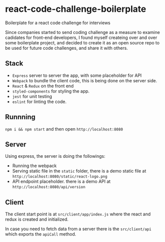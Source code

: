 # react-code-challenge-boilerplate
Boilerplate for a react code challenge for interviews

Since companies started to send coding challenge as a measure to examine cadidates for front-end developers, I found myself
createing over and over some boilerplate project, and decided to create it as an open source repo to be used for future
code challenges, and share it with others. 

## Stack
- `Express` server to server the app, with some placeholder for API 
- `Webpack` to bundle the client code, this is being done on the server side. 
- `React` & `Redux` on the front end 
- `styled-components` for styling the app. 
- `jest` for unit testing
- `eslint` for linting the code. 

## Runnning
`npm i && npm start` and then open `http://localhost:8080`

## Server
Using express, the server is doing the followings:
- Running the webpack 
- Serving static file in the `static` folder, there is a demo static file at `http://localhost:8080/static/react-logo.png`
- API endpoint placeholder. there is a demo API at `http://localhost:8080/api/version`

## Client
The client start point is at `src/client/app/index.js` where the react and redux is created and initialized.

In case you need to fetch data from a server there is the `src/client/api` which exports the `apiCall` method. 
